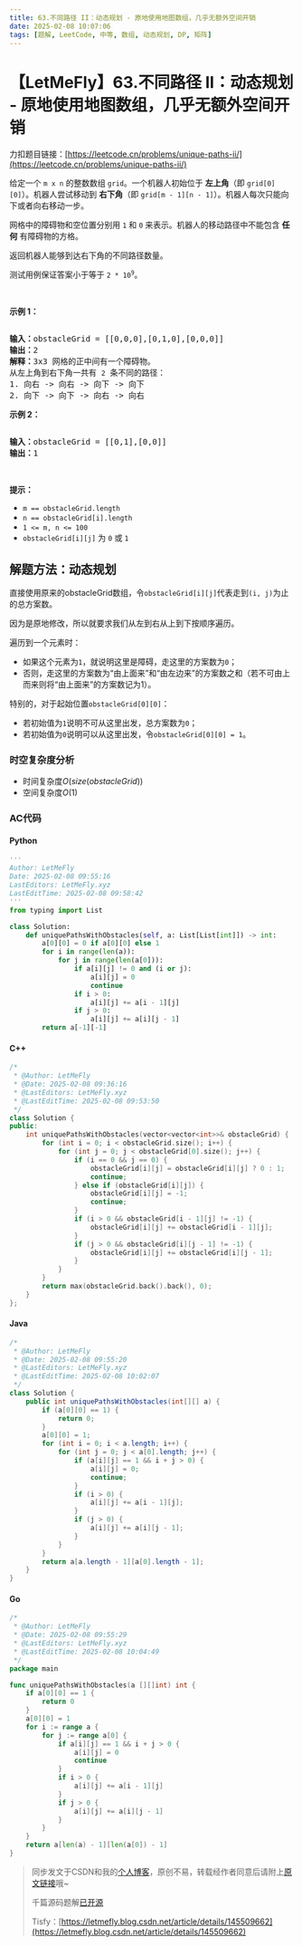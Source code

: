 ```yaml
---
title: 63.不同路径 II：动态规划 - 原地使用地图数组，几乎无额外空间开销
date: 2025-02-08 10:07:06
tags: [题解, LeetCode, 中等, 数组, 动态规划, DP, 矩阵]
---
```


# 【LetMeFly】63.不同路径 II：动态规划 - 原地使用地图数组，几乎无额外空间开销

力扣题目链接：[https://leetcode.cn/problems/unique-paths-ii/](https://leetcode.cn/problems/unique-paths-ii/)

<p>给定一个&nbsp;<code>m x n</code>&nbsp;的整数数组&nbsp;<code>grid</code>。一个机器人初始位于 <strong>左上角</strong>（即 <code>grid[0][0]</code>）。机器人尝试移动到 <strong>右下角</strong>（即 <code>grid[m - 1][n - 1]</code>）。机器人每次只能向下或者向右移动一步。</p>

<p>网格中的障碍物和空位置分别用 <code>1</code> 和 <code>0</code> 来表示。机器人的移动路径中不能包含 <strong>任何</strong>&nbsp;有障碍物的方格。</p>

<p>返回机器人能够到达右下角的不同路径数量。</p>

<p>测试用例保证答案小于等于 <code>2 * 10<sup>9</sup></code>。</p>

<p>&nbsp;</p>

<p><strong>示例 1：</strong></p>
<img alt="" src="https://assets.leetcode.com/uploads/2020/11/04/robot1.jpg" />
<pre>
<strong>输入：</strong>obstacleGrid = [[0,0,0],[0,1,0],[0,0,0]]
<strong>输出：</strong>2
<strong>解释：</strong>3x3 网格的正中间有一个障碍物。
从左上角到右下角一共有 <code>2</code> 条不同的路径：
1. 向右 -&gt; 向右 -&gt; 向下 -&gt; 向下
2. 向下 -&gt; 向下 -&gt; 向右 -&gt; 向右
</pre>

<p><strong>示例 2：</strong></p>
<img alt="" src="https://assets.leetcode.com/uploads/2020/11/04/robot2.jpg" />
<pre>
<strong>输入：</strong>obstacleGrid = [[0,1],[0,0]]
<strong>输出：</strong>1
</pre>

<p>&nbsp;</p>

<p><strong>提示：</strong></p>

<ul>
	<li><code>m ==&nbsp;obstacleGrid.length</code></li>
	<li><code>n ==&nbsp;obstacleGrid[i].length</code></li>
	<li><code>1 &lt;= m, n &lt;= 100</code></li>
	<li><code>obstacleGrid[i][j]</code> 为 <code>0</code> 或 <code>1</code></li>
</ul>


    
## 解题方法：动态规划

直接使用原来的obstacleGrid数组，令`obstacleGrid[i][j]`代表走到`(i, j)`为止的总方案数。

因为是原地修改，所以就要求我们从左到右从上到下按顺序遍历。

遍历到一个元素时：

+ 如果这个元素为`1`，就说明这里是障碍，走这里的方案数为`0`；
+ 否则，走这里的方案数为“由上面来”和“由左边来”的方案数之和（若不可由上而来则将“由上面来”的方案数记为1）。

特别的，对于起始位置`obstacleGrid[0][0]`：

+ 若初始值为`1`说明不可从这里出发，总方案数为`0`；
+ 若初始值为`0`说明可以从这里出发，令`obstacleGrid[0][0] = 1`。

### 时空复杂度分析

+ 时间复杂度$O(size(obstacleGrid))$
+ 空间复杂度$O(1)$

### AC代码

#### Python

```python
'''
Author: LetMeFly
Date: 2025-02-08 09:55:16
LastEditors: LetMeFly.xyz
LastEditTime: 2025-02-08 09:58:42
'''
from typing import List

class Solution:
    def uniquePathsWithObstacles(self, a: List[List[int]]) -> int:
        a[0][0] = 0 if a[0][0] else 1
        for i in range(len(a)):
            for j in range(len(a[0])):
                if a[i][j] != 0 and (i or j):
                    a[i][j] = 0
                    continue
                if i > 0:
                    a[i][j] += a[i - 1][j]
                if j > 0:
                    a[i][j] += a[i][j - 1]
        return a[-1][-1]
```

#### C++

```cpp
/*
 * @Author: LetMeFly
 * @Date: 2025-02-08 09:36:16
 * @LastEditors: LetMeFly.xyz
 * @LastEditTime: 2025-02-08 09:53:50
 */
class Solution {
public:
    int uniquePathsWithObstacles(vector<vector<int>>& obstacleGrid) {
        for (int i = 0; i < obstacleGrid.size(); i++) {
            for (int j = 0; j < obstacleGrid[0].size(); j++) {
                if (i == 0 && j == 0) {
                    obstacleGrid[i][j] = obstacleGrid[i][j] ? 0 : 1;
                    continue;
                } else if (obstacleGrid[i][j]) {
                    obstacleGrid[i][j] = -1;
                    continue;
                }
                if (i > 0 && obstacleGrid[i - 1][j] != -1) {
                    obstacleGrid[i][j] += obstacleGrid[i - 1][j];
                }
                if (j > 0 && obstacleGrid[i][j - 1] != -1) {
                    obstacleGrid[i][j] += obstacleGrid[i][j - 1];
                }
            }
        }
        return max(obstacleGrid.back().back(), 0);
    }
};
```

#### Java

```java
/*
 * @Author: LetMeFly
 * @Date: 2025-02-08 09:55:20
 * @LastEditors: LetMeFly.xyz
 * @LastEditTime: 2025-02-08 10:02:07
 */
class Solution {
    public int uniquePathsWithObstacles(int[][] a) {
        if (a[0][0] == 1) {
            return 0;
        }
        a[0][0] = 1;
        for (int i = 0; i < a.length; i++) {
            for (int j = 0; j < a[0].length; j++) {
                if (a[i][j] == 1 && i + j > 0) {
                    a[i][j] = 0;
                    continue;
                }
                if (i > 0) {
                    a[i][j] += a[i - 1][j];
                }
                if (j > 0) {
                    a[i][j] += a[i][j - 1];
                }
            }
        }
        return a[a.length - 1][a[0].length - 1];
    }
}
```

#### Go

```go
/*
 * @Author: LetMeFly
 * @Date: 2025-02-08 09:55:29
 * @LastEditors: LetMeFly.xyz
 * @LastEditTime: 2025-02-08 10:04:49
 */
package main

func uniquePathsWithObstacles(a [][]int) int {
    if a[0][0] == 1 {
        return 0
    }
    a[0][0] = 1
    for i := range a {
        for j := range a[0] {
            if a[i][j] == 1 && i + j > 0 {
                a[i][j] = 0
                continue
            }
            if i > 0 {
                a[i][j] += a[i - 1][j]
            }
            if j > 0 {
                a[i][j] += a[i][j - 1]
            }
        }
    }
    return a[len(a) - 1][len(a[0]) - 1]
}
```

> 同步发文于CSDN和我的[个人博客](https://blog.letmefly.xyz/)，原创不易，转载经作者同意后请附上[原文链接](https://blog.letmefly.xyz/2025/02/08/LeetCode%200063.%E4%B8%8D%E5%90%8C%E8%B7%AF%E5%BE%84II/)哦~
>
> 千篇源码题解[已开源](https://github.com/LetMeFly666/LeetCode)
>
> Tisfy：[https://letmefly.blog.csdn.net/article/details/145509662](https://letmefly.blog.csdn.net/article/details/145509662)
